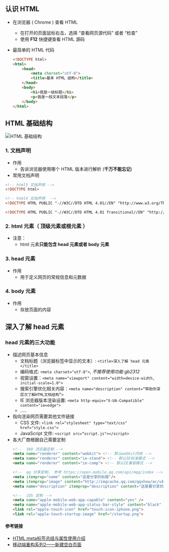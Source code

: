 ## 认识 HTML
- 在浏览器 ( Chrome ) 查看 HTML
    - 在打开的页面鼠标右击，选择 “查看网页源代码” 或者 “检查”
    - 使用 **F12** 快捷键查看 HTML 源码
- 最简单的 HTML 代码

    ```HTML
    <!DOCTYPE html>
    <html>
        <head>
            <meta charset="utf-8">
            <title>基本 HTML 结构</title>
        </head>
        <body>
            <h1>我是一级标题</h1>
            <p>我是一段文本段落</p>
        </body>
    </html>
    ```

## HTML 基础结构

![HTML 基础结构](https://ws1.sinaimg.cn/large/b7f2e8afgy1fvpf1ifr37j20ed09rjrc.jpg)


### 1. 文档声明
- 作用
    - 告诉浏览器使用哪个 HTML 版本进行解析  (**千万不能忘记**)
- 常用文档声明

```HTML
<!-- html5 文档声明 -->
<!DOCTYPE html>

<!-- html4 文档声明  -->
<!DOCTYPE HTML PUBLIC "-//W3C//DTD HTML 4.01//EN" "http://www.w3.org/TR/html4/strict.dtd">

<!DOCTYPE HTML PUBLIC "-//W3C//DTD HTML 4.01 Transitional//EN" "http://www.w3.org/TR/html4/loose.dtd">
```

### 2. html 元素（ 顶级元素或根元素 ）
- 注意：
    - html 元素**只能包含 head 元素或者 body 元素**

### 3. head 元素
- 作用
    - 用于定义网页的常规信息和元数据

### 4. body 元素
- 作用
    - 存放页面的内容

## 深入了解 head 元素
### head 元素的三大功能
- 描述网页基本信息
    - 文档标题（浏览器标签中显示的文本）: `<title>深入了解 head 元素</title>`
    - 编码格式: `<meta charset="utf-8">`, _不推荐使用功能 gb2312_
    - 视窗设置：`<meta name="viewport" content="width=device-width, initial-scale=1.0">`
    - 搜索引擎优化相关内容：`<meta name="description" content=“帮助你深层次了解HTML文档结构”>`
    - IE 浏览器版本渲染设置: `<meta http-equiv="X-UA-Compatible" content="ie=edge">`
    - .....
- 指向渲染网页需要其他文件链接
    - CSS 文件: `<link rel="stylesheet" type="text/css" href="style.css">`
    - JavaScript 文件: `<script src=“script.js"></script>`
- 各大厂商根据自己需要定制
    ```html
    <!--  360 浏览器定制 -->
    <meta name="renderer" content="webkit"> <!-- 默认webkit内核 -->
    <meta name="renderer" content="ie-stand"> <!-- 默认IE标准模式 -->
    <meta name="renderer" content="ie-comp"> <!-- 默认IE兼容模式 -->
    
    <!--  qq 分享定制， 参考 https://open.mobile.qq.com/api/mqq/index -->
    <meta itemprop="name" content="这是分享的标题"/>
    <meta itemprop="image" content="http://imgcache.qq.com/qqshow/ac/v4/global/logo.png" />
    <meta name="description" itemprop="description" content="这是要分享的内容" />
    
    <!--  iOS 定制 -->
    <meta name="apple-mobile-web-app-capable" content="yes" />
    <meta name="apple-mobile-web-app-status-bar-style" content="black" />
    <link rel="apple-touch-icon" href="touch-icon-iphone.png">
    <link rel="apple-touch-startup-image" href="/startup.png">
    ```

#### 参考链接
- [HTML meta标签总结与属性使用介绍](https://segmentfault.com/a/1190000004279791)
- [移动端重构系列2——新建空白页面](https://www.w3cplus.com/mobile/mobile-terminal-refactoring-create-page.html)